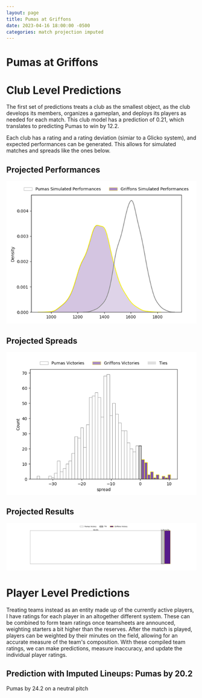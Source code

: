 ```yaml
---  
layout: page  
title: Pumas at Griffons  
date: 2023-04-16 18:00:00 -0500  
categories: match projection imputed  
---
```

# Pumas at Griffons

# Club Level Predictions


The first set of predictions treats a club as the smallest object, as the club develops its members, organizes a gameplan, and deploys its players as needed for each match. This club model has a prediction of 0.21, which translates to predicting Pumas to win by 12.2.

Each club has a rating and a rating deviation (simiar to a Glicko system), and expected performances can be generated. This allows for simulated matches and spreads like the ones below.
## Projected Performances


![Projected Performances](plots/performances_2023-04-16-Griffons-Pumas.png)
## Projected Spreads


![Projected Spreads](plots/spreads_2023-04-16-Griffons-Pumas.png)
## Projected Results


![Projected Results](plots/resultbar_2023-04-16-Griffons-Pumas.png)
# Player Level Predictions


Treating teams instead as an entity made up of the currently active players, I have ratings for each player in an altogether different system. These can be combined to form team ratings once teamsheets are announced, weighting starters a bit higher than the reserves. After the match is played, players can be weighted by their minutes on the field, allowing for an accurate measure of the team's composition. With these compiled team ratings, we can make predictions, measure inaccuracy, and update the individual player ratings.
## Prediction with Imputed Lineups: Pumas by 20.2


Pumas by 24.2 on a neutral pitch

